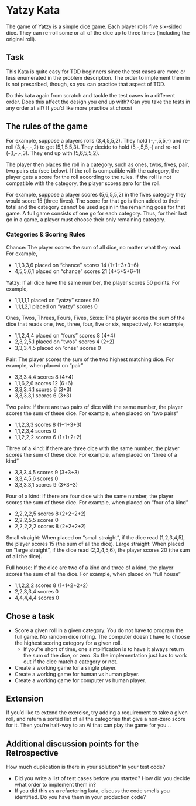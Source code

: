 # Yatzy Kata

The game of Yatzy is a simple dice game. Each player rolls five six-sided dice. They can re-roll some or all of the dice up to three times (including the original roll).  

## Task 

This Kata is quite easy for TDD beginners since the test cases are more or less enumerated in the problem description. The order to implement them in is not prescribed, though, so you can practice that aspect of TDD.

Do this kata again from scratch and tackle the test cases in a different order. Does this affect the design you end up with? Can you take the tests in any order at all?
If you’d like more practice at choosi

## The rules of the game  

For example, suppose a players rolls (3,4,5,5,2). They hold (-,-,5,5,-) and re-roll (3,4,-,-,2) to get (5,1,5,5,3). They decide to hold (5,-,5,5,-) and re-roll (-,1,-,-,3). They end up with (5,6,5,5,2).  

The player then places the roll in a category, such as ones, twos, fives, pair, two pairs etc (see below). If the roll is compatible with the category, the player gets a score for the roll according to the rules. If the roll is not compatible with the category, the player scores zero for the roll.  

For example, suppose a player scores (5,6,5,5,2) in the fives category they would score 15 (three fives). The score for that go is then added to their total and the category cannot be used again in the remaining goes for that game. A full game consists of one go for each category. Thus, for their last go in a game, a player must choose their only remaining category.

### Categories & Scoring Rules  

Chance: The player scores the sum of all dice, no matter what they read. For example,  

* 1,1,3,3,6 placed on “chance” scores 14 (1+1+3+3+6) 
* 4,5,5,6,1 placed on “chance” scores 21 (4+5+5+6+1)  

Yatzy: If all dice have the same number, the player scores 50 points. For example,  

* 1,1,1,1,1 placed on “yatzy” scores 50  
* 1,1,1,2,1 placed on “yatzy” scores 0  

Ones, Twos, Threes, Fours, Fives, Sixes: The player scores the sum of the dice that reads one, two, three, four, five or six, respectively. For example,  

* 1,1,2,4,4 placed on “fours” scores 8 (4+4)  
* 2,3,2,5,1 placed on “twos” scores 4 (2+2)   
* 3,3,3,4,5 placed on “ones” scores 0  

Pair: The player scores the sum of the two highest matching dice. For example, when placed on “pair”  
* 3,3,3,4,4 scores 8 (4+4)   
* 1,1,6,2,6 scores 12 (6+6)   
* 3,3,3,4,1 scores 6 (3+3)   
* 3,3,3,3,1 scores 6 (3+3)  

Two pairs: If there are two pairs of dice with the same number, the player scores the sum of these dice. For example, when placed on “two pairs”  
* 1,1,2,3,3 scores 8 (1+1+3+3)   
* 1,1,2,3,4 scores 0  
* 1,1,2,2,2 scores 6 (1+1+2+2)  

Three of a kind: If there are three dice with the same number, the player scores the sum of these dice. For example, when placed on “three of a kind”
* 3,3,3,4,5 scores 9 (3+3+3)   
* 3,3,4,5,6 scores 0  
* 3,3,3,3,1 scores 9 (3+3+3)  

Four of a kind: If there are four dice with the same number, the player scores the sum of these dice. For example, when placed on “four of a kind”
* 2,2,2,2,5 scores 8 (2+2+2+2)   
* 2,2,2,5,5 scores 0  
* 2,2,2,2,2 scores 8 (2+2+2+2)  

Small straight: When placed on “small straight”, if the dice read (1,2,3,4,5), the player scores 15 (the sum of all the dice). 
Large straight: When placed on “large straight”, if the dice read (2,3,4,5,6), the player scores 20 (the sum of all the dice).  

Full house: If the dice are two of a kind and three of a kind, the player scores the sum of all the dice. For example, when placed on “full house”  

* 1,1,2,2,2 scores 8 (1+1+2+2+2) 
* 2,2,3,3,4 scores 0
* 4,4,4,4,4 scores 0

## Chose a task
* Score a given roll in a given category. You do not have to program the full game. No random dice rolling. The computer doesn't have to choose the highest scoring category for a given roll.
  * If you’re short of time, one simplification is to have it always return the sum of the dice, or zero. So the implementation just has to work out if the dice match a category or not.
* Create a working game for a single player.
* Create a working game for human vs human player.
* Create a working game for computer vs human player.

## Extension    
If you’d like to extend the exercise, try adding a requirement to take a given roll, and return a sorted list of all the categories that give a non-zero score for it. Then you’re half-way to an AI that can play the game for you...   

## Additional discussion points for the Retrospective

How much duplication is there in your solution? In your test code?

* Did you write a list of test cases before you started? How did you decide what order to implement them in?  
* If you did this as a refactoring kata, discuss the code smells you identified. Do you have them in your production code?  
